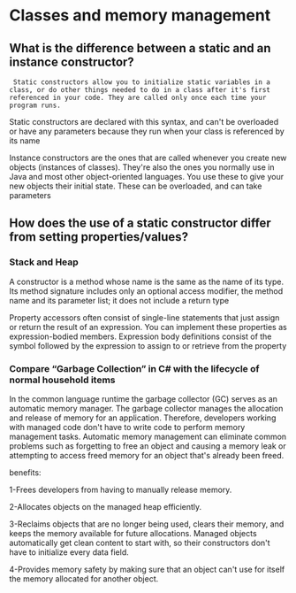 # Classes and memory management 

## What is the difference between a static and an instance constructor?
     Static constructors allow you to initialize static variables in a class, or do other things needed to do in a class after it's first referenced in your code. They are called only once each time your program runs.
Static constructors are declared with this syntax, and can't be overloaded or have any parameters because they run when your class is referenced by its name


Instance constructors are the ones that are called whenever you create new objects (instances of classes). They're also the ones you normally use in Java and most other object-oriented languages.
 You use these to give your new objects their initial state. These can be overloaded, and can take parameters

## How does the use of a static constructor differ from setting properties/values?

### Stack and Heap

A constructor is a method whose name is the same as the name of its type. Its method signature includes only an optional access modifier, the method name and its parameter list; it does not include a return type

Property accessors often consist of single-line statements that just assign or return the result of an expression. You can implement these properties as expression-bodied members. Expression body definitions consist of the  symbol followed by the expression to assign to or retrieve from the property

### Compare “Garbage Collection” in C# with the lifecycle of normal household items

In the common language runtime  the garbage collector (GC) serves as an automatic memory manager. The garbage collector manages the allocation and release of memory for an application. Therefore, developers working with managed code don't have to write code to perform memory management tasks. Automatic memory management can eliminate common problems such as forgetting to free an object and causing a memory leak or attempting to access freed memory for an object that's already been freed.

benefits:

1-Frees developers from having to manually release memory.

2-Allocates objects on the managed heap efficiently.

3-Reclaims objects that are no longer being used, clears their memory, and keeps the memory available for future allocations. Managed objects automatically get clean content to start with, so their constructors don't have to initialize every data field.

4-Provides memory safety by making sure that an object can't use for itself the memory allocated for another object.
